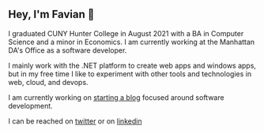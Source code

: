 ## Hey, I'm Favian 👋

I graduated CUNY Hunter College in August 2021 with a BA in Computer Science and a minor in Economics. I am currently working at the Manhattan DA's Office as a software developer.

I mainly work with the .NET platform to create web apps and windows apps, but in my free time I like to experiment with other tools and technologies in web, cloud, and devops.

I am currently working on [starting a blog](https://favianflores.com) focused around software development.

I can be reached on [twitter](https://twitter.com/foflores10/) or on
[linkedin](https://linkedin.com/in/foflores10/)
